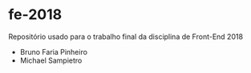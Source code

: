 # fe-2018
Repositório usado para o trabalho final da disciplina de Front-End 2018

* Bruno Faria Pinheiro
* Michael Sampietro
